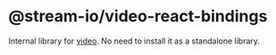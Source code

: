 # @stream-io/video-react-bindings

Internal library for [video](https://getstream.io/video/). No need to install it as a standalone library.
